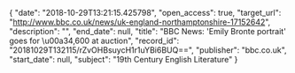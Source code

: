 {
  "date": "2018-10-29T13:21:15.425798", 
  "open_access": true, 
  "target_url": "http://www.bbc.co.uk/news/uk-england-northamptonshire-17152642", 
  "description": "", 
  "end_date": null, 
  "title": "BBC News: 'Emily Bronte portrait' goes for \u00a34,600 at auction", 
  "record_id": "20181029T132115/rZvOHBsuycH1r1uYBi6BUQ==", 
  "publisher": "bbc.co.uk", 
  "start_date": null, 
  "subject": "19th Century English Literature"
}

